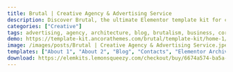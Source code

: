 ```yaml
---
title: Brutal | Creative Agency & Advertising Service
description: Discover Brutal, the ultimate Elementor template kit for creative agencies and advertising services. Elevate your online presence with captivating layouts and modern design elements. Crafted to perfection, Brutal offers seamless customization, allowing you to showcase your portfolio and services with flair. Whether it's branding, campaigns, or design, this template kit empowers you to tell your brand's story effectively. No coding required – unleash your creativity effortlessly. With responsive design built in, your agency's website will shine on every device. Revolutionize your online strategy with Brutal and dominate the digital landscape.
categories: ["Creative"]
tags: advertising, agency, architecture, blog, brutalism, business, corporate, creative agency, design bureau, design studio, marketing, portfolio, seo, web design, web studio
demo: https://template-kit.ancorathemes.com/brutal/template-kit/home-1/
image: /images/posts/Brutal | Creative Agency & Advertising Service.jpeg
templates: ["About 1", "About 2", "Blog", "Contacts", "Elementor Archive", "Elementor Error 404", "Elementor Products Archive", "Elementor Single Product", "Footer", "Global", "Home 1", "Home 2", "Home 3", "Main Header", "Our Staff", "Portfolio", "Services", "Shop", "Single Portofolio", "Single Post"]
download: https://elemkits.lemonsqueezy.com/checkout/buy/6674a574-ba5a-4cdf-a8b5-85d9a45a3ae1
---
```

